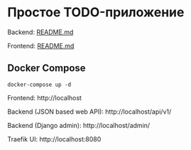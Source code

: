 # Простое TODO-приложение

Backend: [README.md](backend/README.md)

Frontend: [README.md](frontend/README.md)

## Docker Compose

```shell
docker-compose up -d
```

Frontend: http://localhost

Backend (JSON based web API): http://localhost/api/v1/

Backend (Django admin): http://localhost/admin/

Traefik UI: http://localhost:8080
